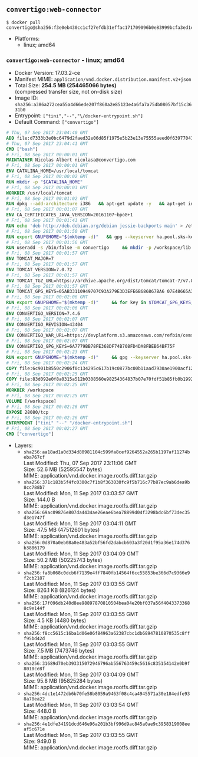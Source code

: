 ## `convertigo:web-connector`

```console
$ docker pull convertigo@sha256:f3e0eb430cc1cf27efdb31effac171709096b0e83999bcfa3ed1c2a69ab1a23a
```

-	Platforms:
	-	linux; amd64

### `convertigo:web-connector` - linux; amd64

-	Docker Version: 17.03.2-ce
-	Manifest MIME: `application/vnd.docker.distribution.manifest.v2+json`
-	Total Size: **254.5 MB (254465066 bytes)**  
	(compressed transfer size, not on-disk size)
-	Image ID: `sha256:a386a272cea55a4d66ede207f860a2e85123e4a6fa7a754b08057bf15c3631b0`
-	Entrypoint: `["tini","--","\/docker-entrypoint.sh"]`
-	Default Command: `["convertigo"]`

```dockerfile
# Thu, 07 Sep 2017 23:04:40 GMT
ADD file:d7333b3e0bc6479d2faed32e06d85f1975e5b23e13e75555aeed0f639770413b in / 
# Thu, 07 Sep 2017 23:04:41 GMT
CMD ["bash"]
# Fri, 08 Sep 2017 00:00:01 GMT
MAINTAINER Nicolas Albert nicolasa@convertigo.com
# Fri, 08 Sep 2017 00:00:01 GMT
ENV CATALINA_HOME=/usr/local/tomcat
# Fri, 08 Sep 2017 00:00:02 GMT
RUN mkdir -p "$CATALINA_HOME"
# Fri, 08 Sep 2017 00:00:03 GMT
WORKDIR /usr/local/tomcat
# Fri, 08 Sep 2017 00:01:02 GMT
RUN dpkg --add-architecture i386   && apt-get update -y   && apt-get install -y --no-install-recommends     ca-certificates     curl     lib32z1     libgtk2.0-0:i386     libstdc++6:i386     libxft2:i386     libxt6:i386     libxtst6:i386     unzip   && rm -rf /var/lib/apt/lists/*
# Fri, 08 Sep 2017 00:01:07 GMT
ENV CA_CERTIFICATES_JAVA_VERSION=20161107~bpo8+1
# Fri, 08 Sep 2017 00:01:41 GMT
RUN echo 'deb http://deb.debian.org/debian jessie-backports main' > /etc/apt/sources.list.d/jessie-backports.list     && apt-get update -y     && apt-get install -y --no-install-recommends         openjdk-8-jre-headless         openjdk-8-jre-headless:i386         ca-certificates-java="$CA_CERTIFICATES_JAVA_VERSION"     && update-java-alternatives --jre-headless -s java-1.8.0-openjdk-i386     && rm -rf /usr/lib/jvm/java-8-openjdk-amd64 /var/lib/apt/lists/*
# Fri, 08 Sep 2017 00:01:50 GMT
RUN export GNUPGHOME="$(mktemp -d)"   && gpg --keyserver ha.pool.sks-keyservers.net --recv-keys B42F6819007F00F88E364FD4036A9C25BF357DD4   && curl -o /usr/local/bin/gosu -fSL "https://github.com/tianon/gosu/releases/download/1.7/gosu-$(dpkg --print-architecture)"   && curl -o /usr/local/bin/gosu.asc -fSL "https://github.com/tianon/gosu/releases/download/1.7/gosu-$(dpkg --print-architecture).asc"   && gpg --batch --verify /usr/local/bin/gosu.asc /usr/local/bin/gosu   && rm /usr/local/bin/gosu.asc   && chmod +x /usr/local/bin/gosu   && gpg --keyserver ha.pool.sks-keyservers.net --recv-keys 6380DC428747F6C393FEACA59A84159D7001A4E5   && curl -o /usr/local/bin/tini -fSL "https://github.com/krallin/tini/releases/download/v0.9.0/tini"   && curl -o /usr/local/bin/tini.asc -fSL "https://github.com/krallin/tini/releases/download/v0.9.0/tini.asc"   && gpg --batch --verify /usr/local/bin/tini.asc /usr/local/bin/tini   && rm /usr/local/bin/tini.asc   && chmod +x /usr/local/bin/tini   && rm -rf /tmp/*
# Fri, 08 Sep 2017 00:01:56 GMT
RUN useradd -s /bin/false -m convertigo     && mkdir -p /workspace/lib /workspace/classes     && chown -R convertigo:convertigo /workspace
# Fri, 08 Sep 2017 00:01:57 GMT
ENV TOMCAT_MAJOR=7
# Fri, 08 Sep 2017 00:01:57 GMT
ENV TOMCAT_VERSION=7.0.72
# Fri, 08 Sep 2017 00:01:57 GMT
ENV TOMCAT_TGZ_URL=https://archive.apache.org/dist/tomcat/tomcat-7/v7.0.72/bin/apache-tomcat-7.0.72.tar.gz
# Fri, 08 Sep 2017 00:01:57 GMT
ENV TOMCAT_GPG_KEYS=05AB33110949707C93A279E3D3EFE6B686867BA6 07E48665A34DCAFAE522E5E6266191C37C037D42 47309207D818FFD8DCD3F83F1931D684307A10A5 541FBE7D8F78B25E055DDEE13C370389288584E7 61B832AC2F1C5A90F0F9B00A1C506407564C17A3 713DA88BE50911535FE716F5208B0AB1D63011C7 79F7026C690BAA50B92CD8B66A3AD3F4F22C4FED 9BA44C2621385CB966EBA586F72C284D731FABEE A27677289986DB50844682F8ACB77FC2E86E29AC A9C5DF4D22E99998D9875A5110C01C5A2F6059E7 DCFD35E0BF8CA7344752DE8B6FB21E8933C60243 F3A04C595DB5B6A5F1ECA43E3B7BBB100D811BBE F7DA48BB64BCB84ECBA7EE6935CD23C10D498E23
# Fri, 08 Sep 2017 00:02:06 GMT
RUN export GNUPGHOME="$(mktemp -d)"     && for key in $TOMCAT_GPG_KEYS; do          gpg --keyserver ha.pool.sks-keyservers.net --recv-keys "$key";        done;     curl -fSL -o /tmp/tomcat.tar.gz $TOMCAT_TGZ_URL     && curl -fSL -o /tmp/tomcat.tar.gz.asc $TOMCAT_TGZ_URL.asc     && gpg --batch --verify /tmp/tomcat.tar.gz.asc /tmp/tomcat.tar.gz     && tar -xvf /tmp/tomcat.tar.gz --strip-components=1     && sed -i.bak         -e '/protocol="AJP/d'         -e '/AprLifecycleListener/d'         -e '/JasperListener/d'         -e 's/port="8080"/port="28080" maxThreads="64000"/'         conf/server.xml     && rm -rf webapps/* bin/*.bat conf/server.xml.bak /tmp/*     && chown -R convertigo:convertigo conf temp work logs     && chmod -w conf/*
# Fri, 08 Sep 2017 00:02:06 GMT
ENV CONVERTIGO_VERSION=7.4.6
# Fri, 08 Sep 2017 00:02:07 GMT
ENV CONVERTIGO_REVISION=43404
# Fri, 08 Sep 2017 00:02:07 GMT
ENV CONVERTIGO_WAR_URL=https://devplatform.s3.amazonaws.com/refbin/cems/7.4.6/convertigo-7.4.6-v43404-linux32.war
# Fri, 08 Sep 2017 00:02:07 GMT
ENV CONVERTIGO_GPG_KEYS=6A7779BB78FE368DF74B708FD4DA8FBEB64BF75F
# Fri, 08 Sep 2017 00:02:23 GMT
RUN export GNUPGHOME="$(mktemp -d)"     && gpg --keyserver ha.pool.sks-keyservers.net --recv-keys "$CONVERTIGO_GPG_KEYS"     && curl -fSL -o /tmp/convertigo.war $CONVERTIGO_WAR_URL     && curl -fSL -o /tmp/convertigo.war.asc $CONVERTIGO_WAR_URL.asc     && gpg --batch --verify /tmp/convertigo.war.asc /tmp/convertigo.war     && mkdir webapps/ROOT webapps/convertigo     && (cd webapps/convertigo         && unzip -q /tmp/convertigo.war         && chmod a+x WEB-INF/xvnc/*)     && rm -rf /tmp/*
# Fri, 08 Sep 2017 00:02:24 GMT
COPY file:6c901b8550c2906f0c134295c617b19c0877bc00b11aad7930ae1900acf1217f in webapps/ROOT/index.html 
# Fri, 08 Sep 2017 00:02:25 GMT
COPY file:83d092e0f8a0315a512b0308560e98254364837b07e70fdf51b85fb0b1992efd in / 
# Fri, 08 Sep 2017 00:02:25 GMT
WORKDIR /workspace
# Fri, 08 Sep 2017 00:02:25 GMT
VOLUME [/workspace]
# Fri, 08 Sep 2017 00:02:26 GMT
EXPOSE 28080/tcp
# Fri, 08 Sep 2017 00:02:26 GMT
ENTRYPOINT ["tini" "--" "/docker-entrypoint.sh"]
# Fri, 08 Sep 2017 00:02:27 GMT
CMD ["convertigo"]
```

-	Layers:
	-	`sha256:aa18ad1a0d334d80981104c599fa8cef9264552a265b1197af11274beba767cf`  
		Last Modified: Thu, 07 Sep 2017 23:11:06 GMT  
		Size: 52.6 MB (52595547 bytes)  
		MIME: application/vnd.docker.image.rootfs.diff.tar.gzip
	-	`sha256:371c183b5f4fc0300c7f1b8f363030fc9f5b716c77b87ec9ab6dea9b8cc788b7`  
		Last Modified: Mon, 11 Sep 2017 03:03:57 GMT  
		Size: 144.0 B  
		MIME: application/vnd.docker.image.rootfs.diff.tar.gzip
	-	`sha256:69ac09876e807da4434ae26eae6bea78899d04f3298bdc6bf73dec35d3e1747f`  
		Last Modified: Mon, 11 Sep 2017 03:04:11 GMT  
		Size: 47.5 MB (47512601 bytes)  
		MIME: application/vnd.docker.image.rootfs.diff.tar.gzip
	-	`sha256:0d870a0eb08a0e483a52bf56fd2dabcb603a3f20d1f95a36e174d376b3886179`  
		Last Modified: Mon, 11 Sep 2017 03:04:09 GMT  
		Size: 50.2 MB (50225743 bytes)  
		MIME: application/vnd.docker.image.rootfs.diff.tar.gzip
	-	`sha256:fa8b068c0dcb6f7139e4ff7840fb14564f6cc55853be366d7c9366e9f2cb2187`  
		Last Modified: Mon, 11 Sep 2017 03:03:55 GMT  
		Size: 826.1 KB (826124 bytes)  
		MIME: application/vnd.docker.image.rootfs.diff.tar.gzip
	-	`sha256:17f096db240d8ee98897870810504bea04e20bf037a56f40433733688c9e144f`  
		Last Modified: Mon, 11 Sep 2017 03:03:55 GMT  
		Size: 4.5 KB (4480 bytes)  
		MIME: application/vnd.docker.image.rootfs.diff.tar.gzip
	-	`sha256:f8cc5615c16ba1d06e06f84963a62387cbc1db68947810870535c8fff95bd42d`  
		Last Modified: Mon, 11 Sep 2017 03:03:55 GMT  
		Size: 7.5 MB (7473746 bytes)  
		MIME: application/vnd.docker.image.rootfs.diff.tar.gzip
	-	`sha256:31689d70eb393315072946796ab556763459c5616c835154142e0b9f8010ce8f`  
		Last Modified: Mon, 11 Sep 2017 03:04:09 GMT  
		Size: 95.8 MB (95825284 bytes)  
		MIME: application/vnd.docker.image.rootfs.diff.tar.gzip
	-	`sha256:4dc1e1472db6b70fe58b8059a9463f08c4ca4945571a30e184edfe938a78ea22`  
		Last Modified: Mon, 11 Sep 2017 03:03:54 GMT  
		Size: 448.0 B  
		MIME: application/vnd.docker.image.rootfs.diff.tar.gzip
	-	`sha256:4e1dfe34191dcd646e96a201b3bf996d9ac845a0ae9c3958319008eeaf5c671e`  
		Last Modified: Mon, 11 Sep 2017 03:03:55 GMT  
		Size: 949.0 B  
		MIME: application/vnd.docker.image.rootfs.diff.tar.gzip

